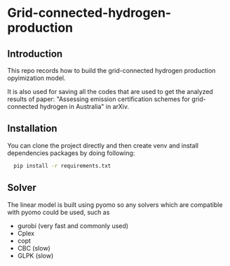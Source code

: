 # Grid-connected-hydrogen-production

## Introduction

This repo records how to build the grid-connected hydrogen production opyimization model.

It is also used for saving all the codes that are used to get the analyzed results of paper:
"Assessing emission certification schemes for grid-connected hydrogen in Australia" in arXiv.

## Installation

You can clone the project directly and then create venv and install dependencies packages by doing following:

```sh
  pip install -r requirements.txt
```

## Solver

The linear model is built using pyomo so any solvers which are compatible with pyomo could be used, such as

- gurobi (very fast and commonly used)
- Cplex
- copt
- CBC  (slow)
- GLPK (slow)
